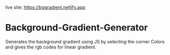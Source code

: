 live site: https://bggradient.netlify.app
# Background-Gradient-Generator

Generates the background gradient using JS by selecting the corner Colors and gives the  rgb codes for linear gradient.
